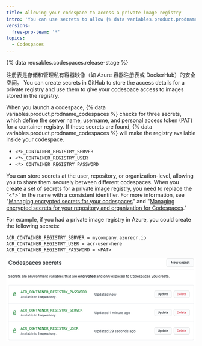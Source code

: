 ```yaml
---
title: Allowing your codespace to access a private image registry
intro: 'You can use secrets to allow {% data variables.product.prodname_codespaces %} to access a private image registry'
versions:
  free-pro-team: '*'
topics:
  - Codespaces
---
```


{% data reusables.codespaces.release-stage %}

注册表是存储和管理私有容器映像（如 Azure 容器注册表或 DockerHub）的安全空间。 You can create secrets in GitHub to store the access details for a private registry and use them to give your codespace access to images stored in the registry.

When you launch a codespace, {% data variables.product.prodname_codespaces %} checks for three secrets, which define the server name, username, and personal access token (PAT) for a container registry. If these secrets are found, {% data variables.product.prodname_codespaces %} will make the registry available inside your codespace.

- `<*>_CONTAINER_REGISTRY_SERVER`
- `<*>_CONTAINER_REGISTRY_USER`
- `<*>_CONTAINER_REGISTRY_PASSWORD`

You can store secrets at the user, repository, or organization-level, allowing you to share them securely between different codespaces. When you create a set of secrets for a private image registry, you need to replace the “<*>” in the name with a consistent identifier. For more information, see "[Managing encrypted secrets for your codespaces](/codespaces/managing-your-codespaces/managing-encrypted-secrets-for-your-codespaces)" and "[Managing encrypted secrets for your repository and organization for Codespaces](/codespaces/managing-codespaces-for-your-organization/managing-encrypted-secrets-for-your-repository-and-organization-for-codespaces)."

For example, if you had a private image registry in Azure, you could create the following secrets:

```
ACR_CONTAINER_REGISTRY_SERVER = mycompany.azurecr.io
ACR_CONTAINER_REGISTRY_USER = acr-user-here
ACR_CONTAINER_REGISTRY_PASSWORD = <PAT>
```
![映像注册表密钥示例](/assets/images/help/settings/codespaces-image-registry-secret-example.png)

